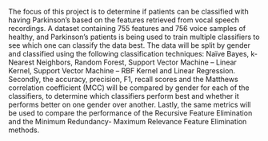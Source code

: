The focus of this project is to determine if patients can be classified with having Parkinson’s based on the features retrieved from vocal speech recordings. A dataset containing 755 features and 756 voice samples of healthy, and Parkinson’s patients is being used to train multiple classifiers to see which one can classify the data best. The data will be split by gender and classified using the following classification techniques: Naïve Bayes, k-Nearest Neighbors, Random Forest, Support Vector Machine – Linear Kernel, Support Vector Machine – RBF Kernel and Linear Regression. Secondly, the accuracy, precision, F1, recall scores and the Matthews correlation coefficient (MCC) will be compared by gender for each of the classifiers, to determine which classifiers perform best and whether it performs better on one gender over another. Lastly, the same metrics will be used to compare the performance of the Recursive Feature Elimination and the Minimum Redundancy- Maximum Relevance Feature Elimination methods.
